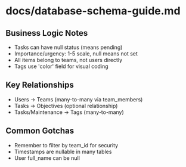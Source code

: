 # docs/database-schema-guide.md

## Business Logic Notes
- Tasks can have null status (means pending)
- Importance/urgency: 1-5 scale, null means not set
- All items belong to teams, not users directly
- Tags use 'color' field for visual coding

## Key Relationships
- Users → Teams (many-to-many via team_members)
- Tasks → Objectives (optional relationship)
- Tasks/Maintenance → Tags (many-to-many)

## Common Gotchas
- Remember to filter by team_id for security
- Timestamps are nullable in many tables
- User full_name can be null